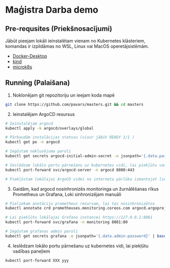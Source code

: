 # Maģistra Darba demo

## Pre-requsites (Priekšnosacījumi)

Jābūt pieejam lokāli ieinstalētam vienam no Kubernetes klāsteriem, komandas ir izpildāmas no WSL, Linux vai MacOS operetājsistēmām.

* [Docker-Desktop](https://docs.docker.com/desktop/kubernetes/)
* [kind](https://kind.sigs.k8s.io/docs/user/quick-start/#installation)
* [microk8s](https://microk8s.io/docs/getting-started)

## Running (Palaišana)

1. Noklonējam git repozitoriju un ieejam koda mapē
```bash
git clone https://github.com/pavars/masters.git && cd masters
```

2. Ieinstalējam ArgoCD resursus
```bash
# Ieinstalējam argocd
kubectl apply -k argocd/overlays/global

# Pārbaudām instalācijas statusu (visur jābūt READY 1/1 )
kubectl get po -n argocd

# Iegūstam noklusējuma paroli
kubectl get secrets argocd-initial-admin-secret -o jsonpath='{.data.password}' | base64 -d

# Ieslēdzam lokālo portu pārnešanu uz kubernetes vidi, lai piekļūtu vadības paneļiem un monitorētu statusu
kubectl port-forward svc/argocd-server -n argocd 8080:443

# Piekļūstam lokālajai ArgoCD videi no interneta pārlūka izmantojot lietotāju admin https://127.0.0.1:8080
```

3. Gaidām, kad argocd nosinhronizēs monitoringa un žurnālēšanas rīkus Prometheus un Grafana, Loki sinhronizējam manuāli

```bash
# Pieliekam anotāciju prometheus resursam, lai tas nosinhronizētos
kubectl annotate crd prometheuses.monitoring.coreos.com argocd.argoproj.io/sync-options='Replace=true'

# Lai piekļūtu lokālajai Grafana instancei https://127.0.0.1:8081
kubectl port-forward svc/grafana -n monitoring 8081:80

# Iegūstam grafanas admin paroli
kubectl get secrets grafana -o jsonpath='{.data.admin-password}' | base64 -d
```

4. Ieslēdzam lokālo portu pārnešanu uz kubernetes vidi, lai piekļūtu vadības paneļiem
```bash
kubectl port-forward XXX yyy
```